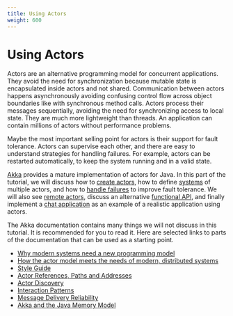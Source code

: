```yaml
---
title: Using Actors
weight: 600
---
```


# Using Actors

Actors are an alternative programming model for concurrent applications.
They avoid the need for synchronization
because mutable state is encapsulated inside actors and not shared.
Communication between actors happens asynchronously
avoiding confusing control flow across object boundaries like with synchronous method calls.
Actors process their messages sequentially,
avoiding the need for synchronizing access to local state.
They are much more lightweight than threads.
An application can contain millions of actors without performance problems.

Maybe the most important selling point for actors is their support for fault tolerance.
Actors can supervise each other, 
and there are easy to understand strategies for handling failures.
For example, actors can be restarted automatically, 
to keep the system running and in a valid state.

[Akka](https://doc.akka.io/docs/akka/current/typed/guide/index.html) 
provides a mature implementation of actors for Java.
In this part of the tutorial, we will discuss how to
[create actors](creation),
how to define
[systems](systems)
of multiple actors, and how to
[handle failures](failure)
to improve fault tolerance.
We will also see
[remote actors](remote),
discuss an alternative
[functional API](functional),
and finally implement a 
[chat application](chat)
as an example of a realistic application using actors.

The Akka documentation contains many things we will not discuss in this tutorial.
It is recommended for you to read it.
Here are selected links to parts of the documentation that can be used as a starting point.

 * [Why modern systems need a new programming model](https://doc.akka.io/docs/akka/current/typed/guide/actors-motivation.html)
 * [How the actor model meets the needs of modern, distributed systems](https://doc.akka.io/docs/akka/current/typed/guide/actors-intro.html)
 * [Style Guide](https://doc.akka.io/docs/akka/current/typed/style-guide.html)
 * [Actor References, Paths and Addresses](https://doc.akka.io/docs/akka/current/general/addressing.html)
 * [Actor Discovery](https://doc.akka.io/docs/akka/current/typed/actor-discovery.html)
 * [Interaction Patterns](https://doc.akka.io/docs/akka/current/typed/interaction-patterns.html)
 * [Message Delivery Reliability](https://doc.akka.io/docs/akka/current/general/message-delivery-reliability.html)
 * [Akka and the Java Memory Model](https://doc.akka.io/docs/akka/current/general/jmm.html)


